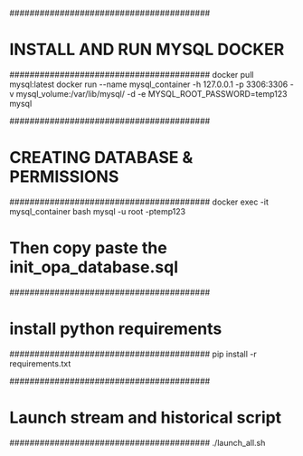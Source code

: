 ########################################
# INSTALL AND RUN MYSQL DOCKER
########################################
docker pull mysql:latest
docker run --name mysql_container -h 127.0.0.1 -p 3306:3306 -v mysql_volume:/var/lib/mysql/ -d -e MYSQL_ROOT_PASSWORD=temp123 mysql


########################################
# CREATING DATABASE & PERMISSIONS
########################################
docker exec -it mysql_container bash 
mysql -u root -ptemp123 

# Then copy paste the init_opa_database.sql


########################################
# install python requirements
########################################
pip install -r requirements.txt 


########################################
# Launch stream and historical script 
########################################
./launch_all.sh


